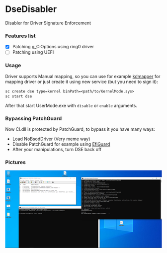 # DseDisabler
Disabler for Driver Signature Enforcement

### Features list
- [X] Patching g_CiOptions using ring0 driver
- [ ] Patching using UEFI

### Usage
Driver supports Manual mapping, so you can use for example [kdmapper](https://github.com/TheCruZ/kdmapper) for mapping driver or just create it using new service (but you need to sign it):
```
sc create dse type=kernel binPath=<path/to/KernelMode.sys>
sc start dse
```
After that start UserMode.exe with `disable` or `enable` arguments.

### Bypassing PatchGuard
Now CI.dll is protected by PatchGuard, to bypass it you have many ways:
- Load NoBsodDriver (Very meme way)
- Disable PatchGuard for example using [EfiGuard](https://github.com/Mattiwatti/EfiGuard)
- After your manipulations, turn DSE back off

### Pictures
![](assets/image.png)
